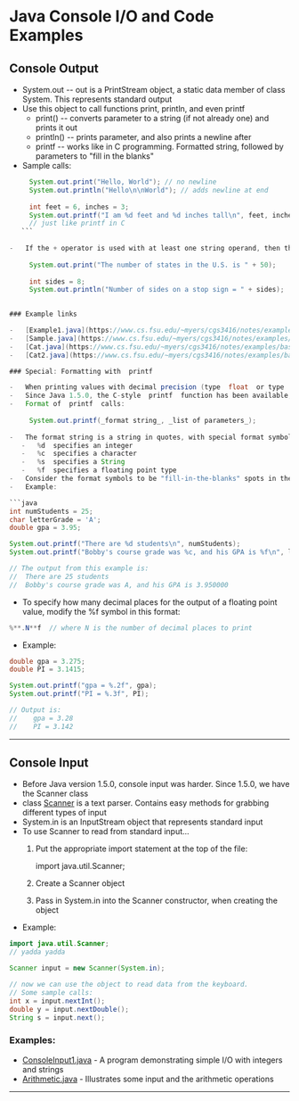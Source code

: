 # Java Console I/O and Code Examples

## Console Output

-   System.out  --  out  is a  PrintStream  object, a static data member of class  System. This represents standard output
-   Use this object to call functions  print,  println, and even  printf
    -   print()  -- converts parameter to a string (if not already one) and prints it out
    -   println()  -- prints parameter, and also prints a newline after
    -   printf  -- works like in C programming. Formatted string, followed by parameters to "fill in the blanks"
-   Sample calls:
  
 ```java
      System.out.print("Hello, World");	// no newline
      System.out.println("Hello\n\nWorld"); // adds newline at end
    
      int feet = 6, inches = 3;
      System.out.printf("I am %d feet and %d inches tall\n", feet, inches);
      // just like printf in C
    ```
    
-   If the + operator is used with at least one string operand, then the operation is string concatenation. Other types will be auto-converted to type string if needed:
    
      System.out.print("The number of states in the U.S. is " + 50);
    
      int sides = 8;
      System.out.println("Number of sides on a stop sign = " + sides);
    

### Example links

-   [Example1.java](https://www.cs.fsu.edu/~myers/cgs3416/notes/examples/basics/Example1.java)  - Illustrates basic console output
-   [Sample.java](https://www.cs.fsu.edu/~myers/cgs3416/notes/examples/basics/Sample.java)  - Our sample program from the intro page
-   [Cat.java](https://www.cs.fsu.edu/~myers/cgs3416/notes/examples/basics/Cat.java)  - Basic string concatenation
-   [Cat2.java](https://www.cs.fsu.edu/~myers/cgs3416/notes/examples/basics/Cat2.java)  - Be careful about string concatenation vs. regular use of + operator. The order of operations matters!

### Special: Formatting with  printf

-   When printing values with decimal precision (type  float  or type  double), it is often useful to be able to specify how many decimal places should be printed
-   Since Java 1.5.0, the C-style  printf  function has been available, and it provides an easy way to format decimal precision
-   Format of  printf  calls:
    
      System.out.printf(_format string_, _list of parameters_);
    
-   The format string is a string in quotes, with special format symbols inserted:
    -   %d  specifies an integer
    -   %c  specifies a character
    -   %s  specifies a String
    -   %f  specifies a floating point type
-   Consider the format symbols to be "fill-in-the-blanks" spots in the format string. These are filled in with the list of parameters
-   Example:

```java
int numStudents = 25;
char letterGrade = 'A';
double gpa = 3.95;

System.out.printf("There are %d students\n", numStudents);
System.out.printf("Bobby's course grade was %c, and his GPA is %f\n", letterGrade, gpa);

// The output from this example is:
//  There are 25 students
//  Bobby's course grade was A, and his GPA is 3.950000
```

-   To specify how many decimal places for the output of a floating point value, modify the  %f  symbol in this format:

```java
%**.N**f  // where N is the number of decimal places to print
```

-   Example:

```java
double gpa = 3.275;
double PI = 3.1415;

System.out.printf("gpa = %.2f", gpa);
System.out.printf("PI = %.3f", PI);

// Output is:
//    gpa = 3.28
//    PI = 3.142
```


----------

## Console Input

-   Before Java version 1.5.0, console input was harder. Since 1.5.0, we have the  Scanner  class
-   class  [Scanner](http://java.sun.com/javase/6/docs/api/java/util/Scanner.html)  is a text parser. Contains easy methods for grabbing different types of input
-   System.in  is an  InputStream  object that represents standard input
-   To use Scanner to read from standard input...
    1.  Put the appropriate  import  statement at the top of the file:
        
        import java.util.Scanner;
        
    2.  Create a  Scanner  object
    3.  Pass in  System.in  into the  Scanner  constructor, when creating the object
-   Example:

```java
import java.util.Scanner;
// yadda yadda

Scanner input = new Scanner(System.in);

// now we can use the object to read data from the keyboard.
// Some sample calls:
int x = input.nextInt();
double y = input.nextDouble();
String s = input.next();
```


### Examples:

-   [ConsoleInput1.java](https://www.cs.fsu.edu/~myers/cgs3416/notes/examples/basics/ConsoleInput1.java)  - A program demonstrating simple I/O with integers and strings
-   [Arithmetic.java](https://www.cs.fsu.edu/~myers/cgs3416/notes/examples/basics/Arithmetic.java)  - Illustrates some input and the arithmetic operations

----------